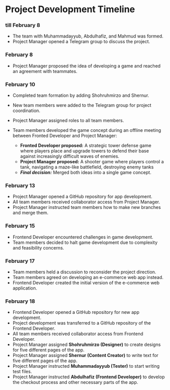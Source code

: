 # Project Development Timeline

### till February 8
- The team with Muhammadayyub, Abdulhafiz, and Mahmud was formed.
- Project Manager opened a Telegram group to discuss the project.

### February 8
- Project Manager proposed the idea of developing a game and reached an agreement with teammates.
  
### February 10 
- Completed team formation by adding Shohruhmirzo and Shernur.
- New team members were added to the Telegram group for project coordination.
- Project Manager assigned roles to all team members.
- Team members developed the game concept during an offline meeting between Fronted Developer and Project Manager:
  
  - **Fronted Developer proposed:** A strategic tower defense game where players place and upgrade towers to defend their base against increasingly difficult waves of enemies.
  - **Project Manager proposed:** A shooter game where players control a tank, navigating a maze-like battlefield, destroying enemy tanks
  - ***Final decision:*** Merged both ideas into a single game concept.

### February 13
- Project Manager opened a GitHub repository for app development.
- All team members received collaborator access from Project Manager.
- Project Manager instructed team members how to make new branches and merge them.

### February 15
- Frontend Developer encountered challenges in game development.
- Team members decided to halt game development due to complexity and feasibility concerns.

### February 17
- Team members held a discussion to reconsider the project direction.
- Team members agreed on developing an e-commerce web app instead.
- Frontend Developer created the initial version of the e-commerce web application.

### February 18
- Frontend Developer opened a GitHub repository for new app development.
- Project development was transferred to a GitHub repository of the Frontend Developer.
- All team members received collaborator access from Frontend Developer.
- Project Manager assigned **Shohruhmirzo (Designer)** to create designs for five different pages of the app.
- Project Manager assigned **Shernur (Content Creator)** to write text for five different pages of the app.
- Project Manager instructed **Muhammadayyub (Tester)** to start writing test files.
- Project Manager instructed **Abdulhafiz (Frontend Developer)** to develop the checkout process and other necessary parts of the app.
